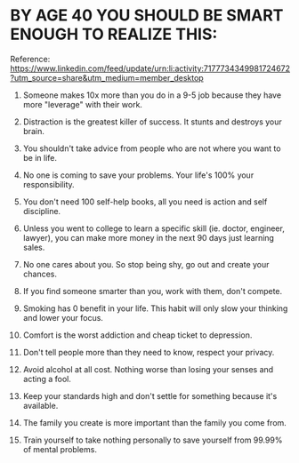 
# BY AGE 40 YOU SHOULD BE SMART ENOUGH TO REALIZE THIS:

Reference: https://www.linkedin.com/feed/update/urn:li:activity:7177734349981724672?utm_source=share&utm_medium=member_desktop

1. Someone makes 10x more than you do in a 9-5 job because they have more "leverage" with their work.

2. Distraction is the greatest killer of success. It stunts and destroys your brain.

3. You shouldn't take advice from people who are not where you want to be in life.

4. No one is coming to save your problems. Your life's 100% your responsibility.

5. You don't need 100 self-help books, all you need is action and self discipline.

6. Unless you went to college to learn a specific skill (ie. doctor, engineer, lawyer), you can make more money in the next 90 days just learning sales.

7. No one cares about you. So stop being shy, go out and create your chances.

8. If you find someone smarter than you, work with them, don't compete.

9. Smoking has 0 benefit in your life. This habit will only slow your thinking and lower your focus.

10. Comfort is the worst addiction and cheap ticket to depression.

11. Don't tell people more than they need to know, respect your privacy.

12. Avoid alcohol at all cost. Nothing worse than losing your senses and acting a fool.

13. Keep your standards high and don't settle for something because it's available.

14. The family you create is more important than the family you come from.

15. Train yourself to take nothing personally to save yourself from 99.99% of mental problems.
